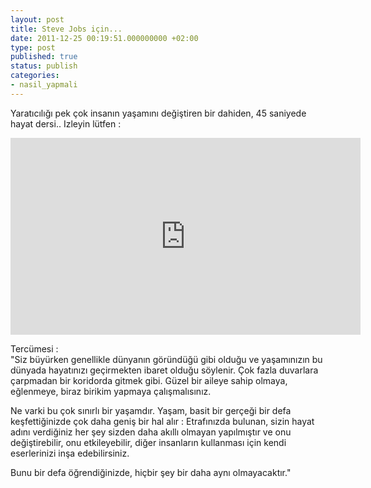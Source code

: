 ```yaml
---
layout: post
title: Steve Jobs için...
date: 2011-12-25 00:19:51.000000000 +02:00
type: post
published: true
status: publish
categories:
- nasil_yapmali
---
```

Yaratıcılığı pek çok insanın yaşamını değiştiren bir dahiden, 45 saniyede hayat dersi.. Izleyin lütfen :  
<iframe width="560" height="315" src="https://www.youtube.com/embed/aYQ3BKJtDlo" frameborder="0" allowfullscreen></iframe>  


Tercümesi :  
"Siz büyürken genellikle dünyanın göründüğü gibi olduğu ve yaşamınızın bu dünyada hayatınızı geçirmekten ibaret olduğu söylenir. Çok fazla duvarlara çarpmadan bir koridorda gitmek gibi. Güzel bir aileye sahip olmaya, eğlenmeye, biraz birikim yapmaya çalışmalısınız.  

Ne varki bu çok sınırlı bir yaşamdır. Yaşam, basit bir gerçeği bir defa keşfettiğinizde çok daha geniş bir hal alır : Etrafınızda bulunan, sizin hayat adını verdiğiniz her şey sizden daha akıllı olmayan yapılmıştır ve onu değiştirebilir, onu etkileyebilir, diğer insanların kullanması için kendi eserlerinizi inşa edebilirsiniz.  

Bunu bir defa öğrendiğinizde, hiçbir şey bir daha aynı olmayacaktır."
